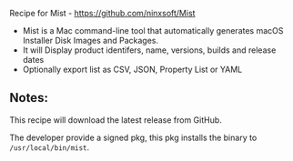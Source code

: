 Recipe for Mist - https://github.com/ninxsoft/Mist

- Mist is a Mac command-line tool that automatically generates macOS Installer Disk Images and Packages.
- It will Display product identifers, name, versions, builds and release dates
- Optionally export list as CSV, JSON, Property List or YAML

## Notes:

This recipe will download the latest release from GitHub.

The developer provide a signed pkg, this pkg installs the binary to `/usr/local/bin/mist`.
